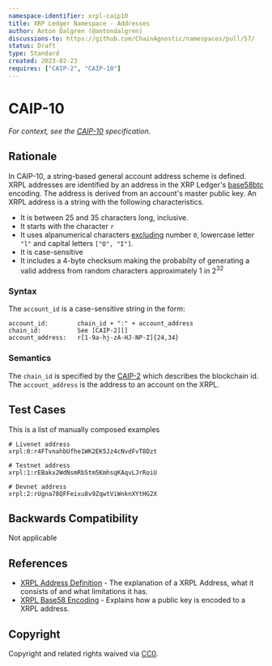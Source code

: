 ```yaml
---
namespace-identifier: xrpl-caip10
title: XRP Ledger Namespace - Addresses
author: Anton Dalgren (@antondalgren)
discussions-to: https://github.com/ChainAgnostic/namespaces/pull/57/
status: Draft
type: Standard
created: 2023-02-23
requires: ["CAIP-2", "CAIP-10"]
---
```


# CAIP-10

*For context, see the [CAIP-10][] specification.*

## Rationale

In CAIP-10, a string-based general account address scheme is defined. XRPL
addresses are identified by an address in the XRP Ledger's [base58btc][]
encoding. The address is derived from an account's master public key. An XRPL
address is a string with the following characteristics.
* It is between 25 and 35 characters long, inclusive.
* It starts with the character `r`
* It uses alpanumerical characters [excluding][base58btc] number `0`, lowercase
  letter `"l"` and capital letters `["O", "I"]`.
* It is case-sensitive
* It includes a 4-byte checksum making the probabilty of generating a valid address from random characters approximately 1 in 2<sup>32</sup>

### Syntax

The `account_id` is a case-sensitive string in the form:

```
account_id:        chain_id + ":" + account_address
chain_id:          See [CAIP-2][]
account_address:   r[1-9a-hj-zA-HJ-NP-Z]{24,34}
```

### Semantics

The `chain_id` is specified by the [CAIP-2][] which describes the blockchain id.
The `account_address` is the address to an account on the XRPL.

## Test Cases

This is a list of manually composed examples

```
# Livenet address
xrpl:0:r4FTvnahbUfhe1WK2EK5Jz4cNvdFvT8Dzt

# Testnet address
xrpl:1:rEBakx2WdNsmRb5tm5KmhsqKAqvLJrRoiU

# Devnet address
xrpl:2:rUgna78QFFeixu8v9ZqwtViWnknXYtHG2X
```

## Backwards Compatibility

Not applicable

## References

- [XRPL Address Definition][] - The explanation of a XRPL Address, what it consists of and what limitations it has.
- [XRPL Base58 Encoding][] - Explains how a public key is encoded to a XRPL address.


[CAIP-2]: ./caip2.md
[CAIP-10]: https://github.com/ChainAgnostic/CAIPs/blob/master/CAIPs/caip-10.md
[base58btc]: https://en.bitcoin.it/wiki/Base58Check_encoding#Base58_symbol_chart
[XRPL Address Definition]: https://xrpl.org/accounts.html#addresses
[XRPL Base58 Encoding]: https://xrpl.org/base58-encodings.html

## Copyright

Copyright and related rights waived via [CC0](https://creativecommons.org/publicdomain/zero/1.0/).

